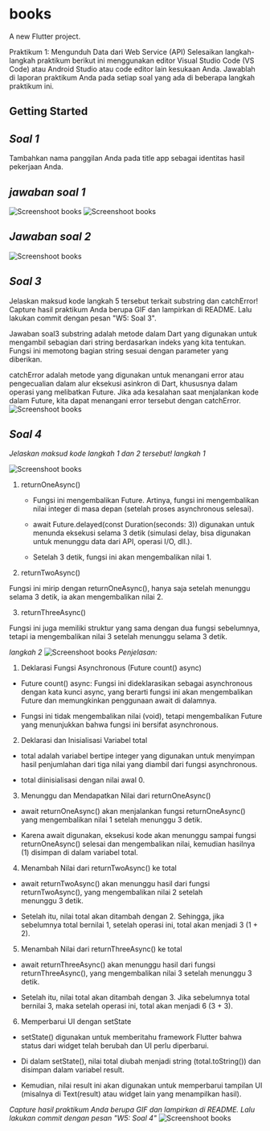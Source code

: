 # books

A new Flutter project.

Praktikum 1: Mengunduh Data dari Web Service (API)
Selesaikan langkah-langkah praktikum berikut ini menggunakan editor Visual Studio Code (VS Code) atau Android Studio atau code editor lain kesukaan Anda. Jawablah di laporan praktikum Anda pada setiap soal yang ada di beberapa langkah praktikum ini.


## Getting Started

## *Soal 1*
Tambahkan nama panggilan Anda pada title app sebagai identitas hasil pekerjaan Anda.
## *jawaban soal 1*
![Screenshoot books](images/titlejejen.png)
![Screenshoot books](images/soal2.png)
## *Jawaban soal 2*
![Screenshoot books](images/jawabansoal2.png)
## *Soal 3*
Jelaskan maksud kode langkah 5 tersebut terkait substring dan catchError!
Capture hasil praktikum Anda berupa GIF dan lampirkan di README. Lalu lakukan commit dengan pesan "W5: Soal 3".

Jawaban soal3
substring adalah metode dalam Dart yang digunakan untuk mengambil sebagian dari string berdasarkan indeks yang kita tentukan. Fungsi ini memotong bagian string sesuai dengan parameter yang diberikan.

catchError adalah metode yang digunakan untuk menangani error atau pengecualian dalam alur eksekusi asinkron di Dart, khususnya dalam operasi yang melibatkan Future. Jika ada kesalahan saat menjalankan kode dalam Future, kita dapat menangani error tersebut dengan catchError.
![Screenshoot books](images/jawabansoal3.png)

## *Soal 4*
*Jelaskan maksud kode langkah 1 dan 2 tersebut!*
*langkah 1*

![Screenshoot books](images/jawabansoal4langkah1.png)

1. returnOneAsync()

    - Fungsi ini mengembalikan Future<int>. Artinya, fungsi ini mengembalikan nilai integer di masa depan 
      (setelah proses asynchronous selesai).

    - await Future.delayed(const Duration(seconds: 3)) digunakan untuk menunda eksekusi selama 3 detik 
      (simulasi delay, bisa digunakan untuk menunggu data dari API, operasi I/O, dll.).

    - Setelah 3 detik, fungsi ini akan mengembalikan nilai 1.

2. returnTwoAsync()

 
  Fungsi ini mirip dengan returnOneAsync(), hanya saja setelah menunggu selama 3 detik, ia akan mengembalikan nilai 2.

  3. returnThreeAsync()

  Fungsi ini juga memiliki struktur yang sama dengan dua fungsi sebelumnya, tetapi ia mengembalikan nilai 3 setelah menunggu selama 3 detik.


*langkah 2*
![Screenshoot books](images/jawabansoal4langkah2.png)
*Penjelasan:*

1. Deklarasi Fungsi Asynchronous (Future count() async)

 - Future count() async: Fungsi ini dideklarasikan sebagai asynchronous dengan kata kunci async, yang berarti 
  fungsi ini akan mengembalikan Future dan memungkinkan penggunaan await di dalamnya.

 - Fungsi ini tidak mengembalikan nilai (void), tetapi mengembalikan Future yang menunjukkan bahwa fungsi ini 
  bersifat asynchronous.

2. Deklarasi dan Inisialisasi Variabel total

 - total adalah variabel bertipe integer yang digunakan untuk menyimpan hasil penjumlahan dari tiga nilai yang 
  diambil dari fungsi asynchronous.

 - total diinisialisasi dengan nilai awal 0.

3. Menunggu dan Mendapatkan Nilai dari returnOneAsync()

 - await returnOneAsync() akan menjalankan fungsi returnOneAsync() yang mengembalikan nilai 1 setelah menunggu 
   3 detik.

 - Karena await digunakan, eksekusi kode akan menunggu sampai fungsi returnOneAsync() selesai dan 
   mengembalikan nilai, kemudian hasilnya (1) disimpan di dalam variabel total.

4. Menambah Nilai dari returnTwoAsync() ke total

 - await returnTwoAsync() akan menunggu hasil dari fungsi returnTwoAsync(), yang mengembalikan nilai 2 setelah  
   menunggu 3 detik.

 - Setelah itu, nilai total akan ditambah dengan 2. Sehingga, jika sebelumnya total bernilai 1, setelah operasi 
   ini, total akan menjadi 3 (1 + 2).

5. Menambah Nilai dari returnThreeAsync() ke total

 - await returnThreeAsync() akan menunggu hasil dari fungsi returnThreeAsync(), yang mengembalikan nilai 3 
   setelah menunggu 3 detik.

 - Setelah itu, nilai total akan ditambah dengan 3. Jika sebelumnya total bernilai 3, maka setelah operasi ini, 
   total akan menjadi 6 (3 + 3).

6. Memperbarui UI dengan setState

 - setState() digunakan untuk memberitahu framework Flutter bahwa status dari widget telah berubah dan UI 
   perlu diperbarui.

 - Di dalam setState(), nilai total diubah menjadi string (total.toString()) dan disimpan dalam variabel result.

 - Kemudian, nilai result ini akan digunakan untuk memperbarui tampilan UI (misalnya di Text(result) atau 
   widget lain yang menampilkan hasil).


*Capture hasil praktikum Anda berupa GIF dan lampirkan di README. Lalu lakukan commit dengan pesan "W5: Soal 4"*
![Screenshoot books](images/jawabansoal4.png)

